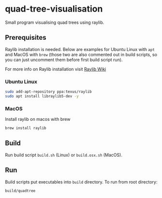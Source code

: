 # quad-tree-visualisation
Small program visualising quad trees using raylib.

## Prerequisites
Raylib installation is needed. Below are examples for Ubuntu Linux with `apt` and MacOS with `brew` (those two are also commented out in build scripts, so you can just uncomment them before first build script run).

For more info on Raylib installation visit [Raylib Wiki](https://github.com/raysan5/raylib/wiki/)

### Ubuntu Linux
```sh
sudo add-apt-repository ppa:texus/raylib
sudo apt install libraylib5-dev -y
```

### MacOS

Install raylib on macos with brew
```sh
brew install raylib
```

## Build

Run build script `build.sh` (Linux) or `build.osx.sh` (MacOS).

## Run

Build scripts put executables into `build` directory. To run from root directory:
```sh
build/quadtree
```


